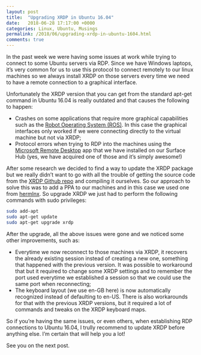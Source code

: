 ```yaml
---
layout: post
title:  "Upgrading XRDP in Ubuntu 16.04"
date:   2018-06-28 17:17:00 +0000
categories: Linux, Ubuntu, Musings
permalink: /2018/06/upgrading-xrdp-in-ubuntu-1604.html
comments: true
---
```

In the past week we were having some issues at work while trying to connect to some Ubuntu servers via RDP. Since we have Windows laptops, it’s very common for us to use this protocol to connect remotely to our linux machines so we always install XRDP on those servers every time we need to have a remote connection to a graphical interface.

Unfortunately the XRDP version that you can get from the standard apt-get command in Ubuntu 16.04 is really outdated and that causes the following to happen:
- Crashes on some applications that require more graphical capabilities such as the [Robot Operating System (ROS)](http://www.ros.org/). In this case the graphical interfaces only worked if we were connecting directly to the virtual machine but not via XRDP;
- Protocol errors when trying to RDP into the machines using the [Microsoft Remote Desktop](https://www.microsoft.com/en-us/p/microsoft-remote-desktop/9wzdncrfj3ps) app that we have installed on our Surface Hub (yes, we have acquired one of those and it’s simply awesome!)

After some research we decided to find a way to update the XRDP package but we really didn’t want to go with all the trouble of getting the source code from the [XRDP Github repo](https://github.com/neutrinolabs/xrdp) and compiling it ourselves. So our approach to solve this was to add a PPA to our machines and in this case we used one from [hermlnx](https://launchpad.net/~hermlnx/+archive/ubuntu/xrdp). So upgrade XRDP we just had to perform the following commands with sudo privileges:

``` bash
sudo add-apt
sudo apt-get update
sudo apt-get upgrade xrdp
```

After the upgrade, all the above issues were gone and we noticed some other improvements, such as:
- Everytime we now reconnect to those machines via XRDP, it recovers the already existing session instead of creating a new one, something that happened with the previous version. It was possible to workaround that but it required to change some XRDP settings and to remember the port used everytime we established a session so that we could use the same port when reconnecting;
- The keyboard layout (we use en-GB here) is now automatically recognized instead of defaulting to en-US. There is also workarounds for that with the previous XRDP versions, but it required a lot of commands and tweaks on the XRDP keyboard maps.

So if you’re having the same issues, or even others, when establishing RDP connections to Ubuntu 16.04, I trully recommend to update XRDP before anything else. I’m certain that will help you a lot!

See you on the next post.